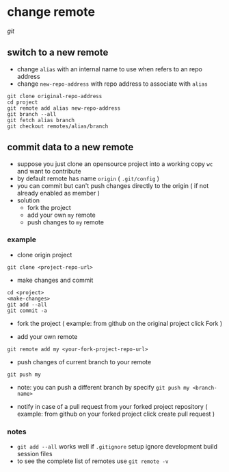 # change remote

*git*

## switch to a new remote

- change `alias` with an internal name to use when refers to an repo address
- change `new-repo-address` with repo address to associate with `alias`

```
git clone original-repo-address
cd project
git remote add alias new-repo-address
git branch --all
git fetch alias branch
git checkout remotes/alias/branch
```

## commit data to a new remote

- suppose you just clone an opensource project into a working copy `wc` and want to contribute
- by default remote has name `origin` ( `.git/config` )
- you can commit but can't push changes directly to the origin ( if not already enabled as member )
- solution
  - fork the project
  - add your own `my` remote
  - push changes to `my` remote

### example

- clone origin project
```
git clone <project-repo-url>
```

- make changes and commit
```
cd <project>
<make-changes>
git add --all
git commit -a
```

- fork the project ( example: from github on the original project click Fork )

- add your own remote

```
git remote add my <your-fork-project-repo-url>
```

- push changes of current branch to your remote

```
git push my
```

- note: you can push a different branch by specify `git push my <branch-name>`

- notify in case of a pull request from your forked project repository ( example: from github on your forked project click create pull request )

### notes

- `git add --all` works well if `.gitignore` setup ignore development build session files
- to see the complete list of remotes use `git remote -v`
